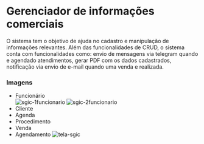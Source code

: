 # Gerenciador de informações comerciais

O sistema tem o objetivo de ajuda no cadastro e manipulação de informações relevantes. Além das funcionalidades de CRUD, o sistema conta com funcionalidades como: envio de mensagens via telegram quando e agendado atendimentos, gerar PDF com os dados cadastrados, notificação via envio de e-mail quando uma venda e realizada.

### Imagens
+ Funcionário  
![sgic-1funcionario](https://github.com/Vinicargui/Gerenciador-de-informacoes-comerciais/assets/86492938/bcf64fc2-86e6-4010-bfd1-6ddc38308539)
![sgic-2funcionario](https://github.com/Vinicargui/Gerenciador-de-informacoes-comerciais/assets/86492938/2a3ecda7-ec9f-4cae-a3f0-984dba192990)
+ Cliente
+ Agenda
+ Procedimento
+ Venda
+ Agendamento
![tela-sgic](https://github.com/Vinicargui/Gerenciador-de-informacoes-comerciais/assets/86492938/d67aa25d-4027-4256-b7a2-3bc1f0a3440c)
